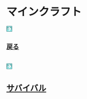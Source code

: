 # マインクラフト

<html>
	<body>
		<img src="/../A301821D-EDD4-4194-96DB-E244DD3B5B57.gif" alt="">
		<a href="/../"><h3>戻る</h3></a><br />
		<img src="/../A301821D-EDD4-4194-96DB-E244DD3B5B57.gif" alt="">
		<a href="/survival/"><h2>サバイバル</h2></a>
	</body>
</html>
		

